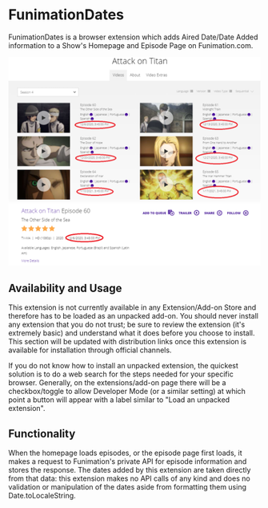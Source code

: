 # FunimationDates
FunimationDates is a browser extension which adds Aired Date/Date Added information to a Show's Homepage and Episode Page on Funimation.com.

<img src="Example.png" />
<img src="Example2.png"/>

## Availability and Usage
This extension is not currently available in any Extension/Add-on Store and therefore has to be loaded as an unpacked add-on. You should never install any extension that you do not trust; be sure to review the extension (it's extremely basic) and understand what it does before you choose to install. This section will be updated with distribution links once this extension is available for installation through official channels.

If you do not know how to install an unpacked extension, the quickest solution is to do a web search for the steps needed for your specific browser. Generally, on the extensions/add-on page there will be a checkbox/toggle to allow Developer Mode (or a similar setting) at which point a button will appear with a label similar to "Load an unpacked extension".

## Functionality
When the homepage loads episodes, or the episode page first loads, it makes a request to Funimation's private API for episode information and stores the response. The dates added by this extension are taken directly from that data: this extension makes no API calls of any kind and does no validation or manipulation of the dates aside from formatting them using Date.toLocaleString.
